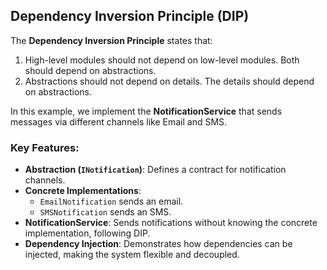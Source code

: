 ## Dependency Inversion Principle (DIP)

The **Dependency Inversion Principle** states that:

1. High-level modules should not depend on low-level modules. Both should depend on abstractions.
2. Abstractions should not depend on details. The details should depend on abstractions.

In this example, we implement the **NotificationService** that sends messages via different channels like Email and SMS.

### Key Features:
- **Abstraction (`INotification`)**: Defines a contract for notification channels.
- **Concrete Implementations**:  
  - `EmailNotification` sends an email.  
  - `SMSNotification` sends an SMS.
- **NotificationService**: Sends notifications without knowing the concrete implementation, following DIP.
- **Dependency Injection**: Demonstrates how dependencies can be injected, making the system flexible and decoupled.
  
